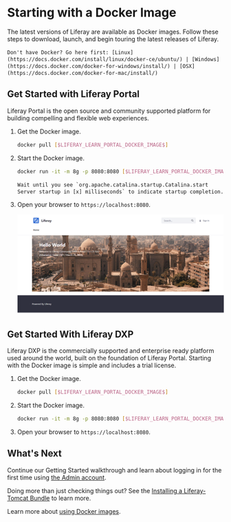 # Starting with a Docker Image

The latest versions of Liferay are available as Docker images. Follow these steps to download, launch, and begin touring the latest releases of Liferay.

```{important}
Don't have Docker? Go here first: [Linux](https://docs.docker.com/install/linux/docker-ce/ubuntu/) | [Windows](https://docs.docker.com/docker-for-windows/install/) | [OSX](https://docs.docker.com/docker-for-mac/install/)
```

## Get Started with Liferay Portal

Liferay Portal is the open source and community supported platform for building compelling and flexible web experiences.

1. Get the Docker image.

    ```bash
    docker pull [$LIFERAY_LEARN_PORTAL_DOCKER_IMAGE$]
    ```

1. Start the Docker image.

    ```bash
    docker run -it -m 8g -p 8080:8080 [$LIFERAY_LEARN_PORTAL_DOCKER_IMAGE$]
    ```

    ```{tip}
    Wait until you see `org.apache.catalina.startup.Catalina.start Server startup in [x] milliseconds` to indicate startup completion.
    ```

1. Open your browser to `https://localhost:8080`.

    ![The Liferay Portal initial landing page.](./starting-with-a-docker-image/images/01.png)

## Get Started With Liferay DXP

Liferay DXP is the commercially supported and enterprise ready platform used around the world, built on the foundation of Liferay Portal. Starting with the Docker image is simple and includes a trial license.

1. Get the Docker image.

    ```bash
    docker pull [$LIFERAY_LEARN_PORTAL_DOCKER_IMAGE$]
    ```

1. Start the Docker image.

    ```bash
    docker run -it -m 8g -p 8080:8080 [$LIFERAY_LEARN_PORTAL_DOCKER_IMAGE$]
    ```

1. Open your browser to `https://localhost:8080`.

## What's Next

Continue our Getting Started walkthrough and learn about logging in for the first time using [the Admin account](./introduction-to-the-admin-account.md).

Doing more than just checking things out? See the [Installing a Liferay-Tomcat Bundle](../installation-and-upgrades/installing-liferay/installing-a-liferay-tomcat-bundle.md) to learn more.

Learn more about [using Docker images](../installation-and-upgrades/installing-liferay/using-liferay-docker-images.md).
